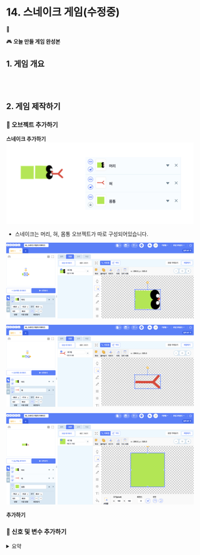 # 14. 스네이크 게임(수정중)
🚩 

🎮  **오늘 만들 게임 완성본**   
[]() 

## 1. 게임 개요
![]()
- 

## 2. 게임 제작하기

### 🧩 오브젝트 추가하기

**스네이크 추가하기**
![](img/14_스네이크게임/14_1.png)
- 스네이크는 머리, 혀, 몸통 오브젝트가 따로 구성되어있습니다.

![](img/14_스네이크게임/14_2.png)

![](img/14_스네이크게임/14_3.png)

![](img/14_스네이크게임/14_4.png)


**추가하기**


### 🧩 신호 및 변수 추가하기 

<details>
<summary> 요약 </summary>
</details>